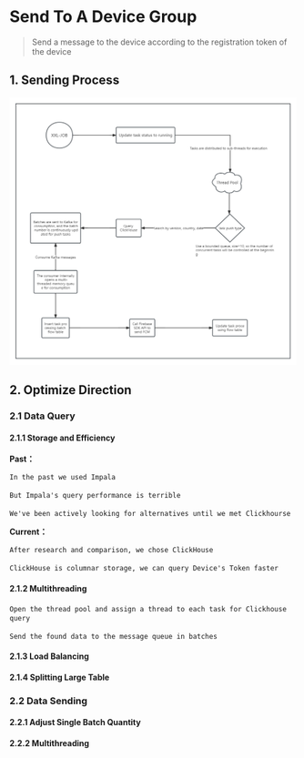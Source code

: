 # Send To A Device Group
> Send a message to the device according to the registration token of the device

## 1. Sending Process

![Fcm Pushing Design (2) - Process](../../Material/image/Fcm%20Pushing%20Design%20(2)%20-%20Process.png)

## 2. Optimize Direction

### 2.1 Data Query

#### 2.1.1 Storage and Efficiency

**Past：**

```
In the past we used Impala

But Impala's query performance is terrible

We've been actively looking for alternatives until we met Clickhourse
```

**Current：**

```
After research and comparison, we chose ClickHouse

ClickHouse is columnar storage, we can query Device's Token faster
```


#### 2.1.2 Multithreading

```
Open the thread pool and assign a thread to each task for Clickhouse query

Send the found data to the message queue in batches
```



#### 2.1.3 Load Balancing



#### 2.1.4 Splitting Large Table



### 2.2 Data Sending

#### 2.2.1 Adjust Single Batch Quantity



#### 2.2.2 Multithreading